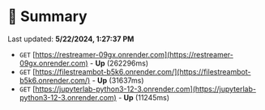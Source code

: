 # 📖 Summary
Last updated: **5/22/2024, 1:27:37 PM**

- `GET` [https://restreamer-09gx.onrender.com](https://restreamer-09gx.onrender.com) - **Up** (262296ms)
- `GET` [https://filestreambot-b5k6.onrender.com/](https://filestreambot-b5k6.onrender.com/) - **Up** (31637ms)
- `GET` [https://jupyterlab-python3-12-3.onrender.com](https://jupyterlab-python3-12-3.onrender.com) - **Up** (11245ms)
